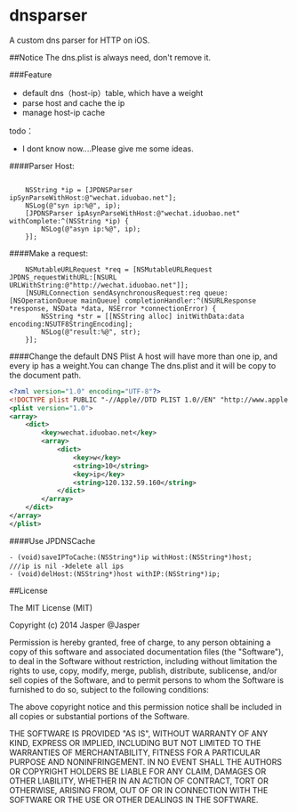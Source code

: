 # dnsparser
A custom dns parser for HTTP on iOS.

##Notice
The dns.plist is always need, don't remove it.

###Feature
* default dns（host-ip）table, which have a weight
* parse host and cache the ip
* manage host-ip cache


todo：
* I dont know now....Please give me some ideas.



####Parser Host:

```objc

    NSString *ip = [JPDNSParser ipSynParseWithHost:@"wechat.iduobao.net"];
    NSLog(@"syn ip:%@", ip);
    [JPDNSParser ipAsynParseWithHost:@"wechat.iduobao.net" withComplete:^(NSString *ip) {
        NSLog(@"asyn ip:%@", ip);
    }];

```


####Make a request:


```objc 
    NSMutableURLRequest *req = [NSMutableURLRequest JPDNS_requestWithURL:[NSURL URLWithString:@"http://wechat.iduobao.net"]];
    [NSURLConnection sendAsynchronousRequest:req queue:[NSOperationQueue mainQueue] completionHandler:^(NSURLResponse *response, NSData *data, NSError *connectionError) {
        NSString *str = [[NSString alloc] initWithData:data encoding:NSUTF8StringEncoding];
        NSLog(@"result:%@", str);
    }];
```


####Change the default DNS Plist
A host will have more than one ip, and every ip has a weight.You can change The dns.plist and it will be copy to the document path.

```xml
<?xml version="1.0" encoding="UTF-8"?>
<!DOCTYPE plist PUBLIC "-//Apple//DTD PLIST 1.0//EN" "http://www.apple.com/DTDs/PropertyList-1.0.dtd">
<plist version="1.0">
<array>
	<dict>
		<key>wechat.iduobao.net</key>
		<array>
			<dict>
				<key>w</key>
				<string>10</string>
				<key>ip</key>
				<string>120.132.59.160</string>
			</dict>
		</array>
	</dict>
</array>
</plist>

```


####Use JPDNSCache

```objc
- (void)saveIPToCache:(NSString*)ip withHost:(NSString*)host;
///ip is nil -》delete all ips
- (void)delHost:(NSString*)host withIP:(NSString*)ip;
```

##License

The MIT License (MIT)

Copyright (c) 2014 Jasper @Jasper

Permission is hereby granted, free of charge, to any person obtaining a copy
of this software and associated documentation files (the "Software"), to deal
in the Software without restriction, including without limitation the rights
to use, copy, modify, merge, publish, distribute, sublicense, and/or sell
copies of the Software, and to permit persons to whom the Software is
furnished to do so, subject to the following conditions:

The above copyright notice and this permission notice shall be included in all
copies or substantial portions of the Software.

THE SOFTWARE IS PROVIDED "AS IS", WITHOUT WARRANTY OF ANY KIND, EXPRESS OR
IMPLIED, INCLUDING BUT NOT LIMITED TO THE WARRANTIES OF MERCHANTABILITY,
FITNESS FOR A PARTICULAR PURPOSE AND NONINFRINGEMENT. IN NO EVENT SHALL THE
AUTHORS OR COPYRIGHT HOLDERS BE LIABLE FOR ANY CLAIM, DAMAGES OR OTHER
LIABILITY, WHETHER IN AN ACTION OF CONTRACT, TORT OR OTHERWISE, ARISING FROM,
OUT OF OR IN CONNECTION WITH THE SOFTWARE OR THE USE OR OTHER DEALINGS IN THE
SOFTWARE.